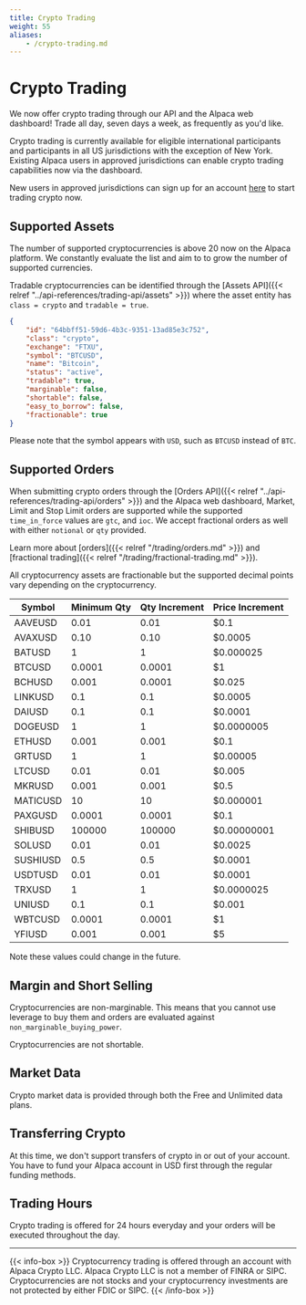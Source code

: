 ```yaml
---
title: Crypto Trading
weight: 55
aliases:
    - /crypto-trading.md
---
```


# Crypto Trading

We now offer crypto trading through our API and the Alpaca web dashboard! Trade all day, seven days a week, as frequently as you'd like. 

Crypto trading is currently available for eligible international participants and participants in all US jurisdictions with the exception of New York. Existing Alpaca users in approved jurisdictions can enable crypto trading capabilities now via the dashboard.

New users in approved jurisdictions can sign up for an account [here](https://app.alpaca.markets/signup) to start trading crypto now.

## Supported Assets

The number of supported cryptocurrencies is above 20 now on the Alpaca platform. We
constantly evaluate the list and aim to to grow the number of supported
currencies.

Tradable cryptocurrencies can be identified through the [Assets API]({{< relref "../api-references/trading-api/assets" >}}) where the asset entity has `class = crypto` and `tradable = true`.

```json
{
    "id": "64bbff51-59d6-4b3c-9351-13ad85e3c752",
    "class": "crypto",
    "exchange": "FTXU",
    "symbol": "BTCUSD",
    "name": "Bitcoin",
    "status": "active",
    "tradable": true,
    "marginable": false,
    "shortable": false,
    "easy_to_borrow": false,
    "fractionable": true
}
```

Please note that the symbol appears with `USD`, such as `BTCUSD` instead of `BTC`.

## Supported Orders
When submitting crypto orders through the [Orders API]({{< relref "../api-references/trading-api/orders" >}}) and the Alpaca web dashboard, Market, Limit and Stop Limit orders are supported while the supported
`time_in_force` values are `gtc`, and `ioc`. We accept fractional
orders as well with either `notional` or `qty` provided.

Learn more about [orders]({{< relref "/trading/orders.md" >}}) and [fractional trading]({{< relref "/trading/fractional-trading.md" >}}). 

All cryptocurrency assets are fractionable but the supported decimal points vary depending on the cryptocurrency.

| Symbol    | Minimum Qty  | Qty Increment | Price Increment  |
|-----------|--------------|---------------|------------------|
| AAVEUSD   | 0.01         | 0.01          | $0.1             |
| AVAXUSD   | 0.10        | 0.10         | $0.0005             |
| BATUSD    | 1            | 1             | $0.000025        |
| BTCUSD    | 0.0001       | 0.0001        | $1               |
| BCHUSD    | 0.001        | 0.0001        | $0.025           |
| LINKUSD   | 0.1          | 0.1           | $0.0005          |    
| DAIUSD    | 0.1          | 0.1           | $0.0001          |
| DOGEUSD   | 1            | 1             | $0.0000005       |
| ETHUSD    | 0.001        | 0.001         | $0.1             |
| GRTUSD    | 1            | 1             | $0.00005         |
| LTCUSD    | 0.01         | 0.01          | $0.005           |
| MKRUSD    | 0.001        | 0.001         | $0.5             |
| MATICUSD  | 10           | 10            | $0.000001        |
| PAXGUSD   | 0.0001       | 0.0001        | $0.1             |
| SHIBUSD   | 100000       | 100000        | $0.00000001      |
| SOLUSD    | 0.01         | 0.01          | $0.0025          |
| SUSHIUSD  | 0.5          | 0.5           | $0.0001          |
| USDTUSD   | 0.01         | 0.01          | $0.0001          |
| TRXUSD    | 1            | 1             | $0.0000025       |
| UNIUSD    | 0.1          | 0.1           | $0.001           |
| WBTCUSD   | 0.0001       | 0.0001        | $1               |
| YFIUSD    | 0.001        | 0.001         | $5          |



Note these values could change in the future.

## Margin and Short Selling
Cryptocurrencies are non-marginable. This means that you cannot use leverage to
buy them and orders are evaluated against `non_marginable_buying_power`.

Cryptocurrencies are not shortable.

## Market Data
Crypto market data is provided through both the Free and Unlimited data plans.

## Transferring Crypto
At this time, we don't support transfers of crypto in or out of your account.
You have to fund your Alpaca account in USD first through the regular funding
methods.

## Trading Hours
Crypto trading is offered for 24 hours everyday and your orders will be executed
throughout the day.

----

{{< info-box >}} Cryptocurrency trading is offered through an account with
Alpaca Crypto LLC. Alpaca Crypto LLC is not a member of FINRA or SIPC.
Cryptocurrencies are not stocks and your cryptocurrency investments are not
protected by either FDIC or SIPC. {{< /info-box >}}
